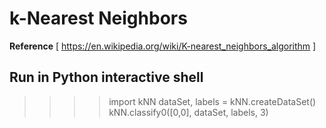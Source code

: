 # k-Nearest Neighbors
**Reference** [ https://en.wikipedia.org/wiki/K-nearest_neighbors_algorithm ]

## Run in Python interactive shell
> >>>import kNN
> >>>dataSet, labels = kNN.createDataSet()
> >>>kNN.classify0([0,0], dataSet, labels, 3)

